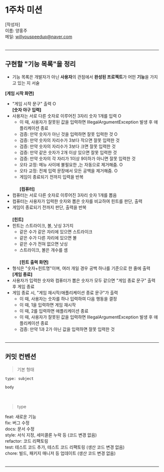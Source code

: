 # 1주차 미션

[작성자]　   
이름: 양홍주   
메일: willyouspeedup@naver.com　   
　   
***

## 구현할 "기능 목록"을 정리
- 기능 목록은 개발자가 아닌 **사용자**의 관점에서 **완성된 프로젝트**가 어떤 **기능**을 가지고 있는 지 서술

     
**[게임 시작 화면]**　   
- "게임 시작 문구" 출력 O
　   
**[숫자 야구 입력]**　   
- 사용자는 서로 다른 숫자로 이루어진 3자리 숫자 1개를 입력 O
  - 이 때, 사용자가 잘못된 값을 입력하면 IllegalArgumentException 발생 후 애플리케이션 종료　   
  - 검증: 만약 숫자가 아닌 것을 입력하면 잘못 입력한 것 O
  - 검증: 만약 숫자의 자리수가 3보다 작으면 잘못 입력한 것　   
  - 검증: 만약 숫자의 자리수가 3보다 크면 잘못 입력한 것　   
  - 검증: 만약 같은 숫자가 2개 이상 있으면 잘못 입력한 것　   
  - 검증: 만약 숫자의 각 자리가 1이상 9이하가 아니면 잘못 입력한 것　   
  - 오타 교정: 메뉴 사이에 불필요한 ,는 자동으로 제거해줌. O
  - 오타 교정: 전체 입력 문장에서 모든 공백을 제거해줌. O
  - 게임이 종료되기 전까지 입력을 반복　   
  　　   
**[컴퓨터]**　   
- 컴퓨터는 서로 다른 숫자로 이루어진 3자리 숫자 1개를 뽑음　   
- 컴퓨터는 사용자가 입력한 숫자와 뽑은 숫자를 비교하여 힌트를 판단, 출력　   
- 게임이 종료되기 전까지 판단, 출력을 반복　   
　　   
**[힌트]**　   
- 힌트는 스트라이크, 볼, 낫싱 3가지　   
  - 같은 수가 같은 자리에 있으면 스트라이크　   
  - 같은 수가 다른 자리에 있으면 볼　   
  - 같은 수가 전혀 없으면 낫싱　   
  - 스트라이크, 볼은 개수를 셈　   
　   
**[힌트 출력 화면]**　   
- 형식은 "숫자+힌트명"이며, 여러 개일 경우 공백 하나를 기준으로 한 줄에 출력　
　   
**[게임 종료]**　   
- 사용자가 입력한 숫자와 컴퓨터가 뽑은 숫자가 모두 같으면 "게임 종료 문구" 출력 후 게임 종료　   
- 게임 종료 시, "게임 재시작/애플리케이션 종료 문구"가 출력　   
  - 이 때, 사용자는 숫자를 하나 입력하여 다음 행동을 결정　   
  - 이 때, 1을 입력하면 게임 재시작　   
  - 이 때, 2를 입력하면 애플리케이션 종료　   
  - 이 때, 사용자가 잘못된 값을 입력하면 IllegalArgumentException 발생 후 애플리케이션 종료　   
  - 검증: 만약 1과 2가 아닌 값을 입력하면 잘못 입력한 것　   
　   
***
## 커밋 컨벤션

> 기본 형태
~~~
type: subject

body
~~~
　   
> type

feat: 새로운 기능　   
fix: 버그 수정　   
docs: 문서 수정　   
style: 서식 지정, 세미콜론 누락 등 (코드 변경 없음)　   
refactor: 코드 리팩토링　   
test: 테스트 코드 추가, 테스트 코드 리팩토링 (생산 코드 변경 없음)　   
chore: 빌드, 패키지 매니저 등 업데이트  (생산 코드 변경 없음)　   
　   
***